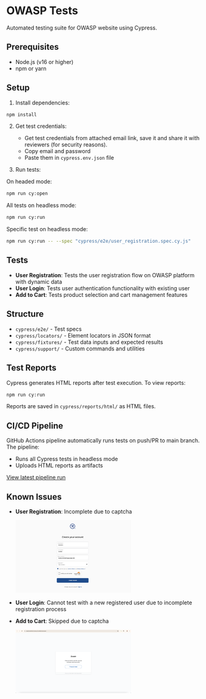 # OWASP Tests

Automated testing suite for OWASP website using Cypress.

## Prerequisites

- Node.js (v16 or higher)
- npm or yarn

## Setup

1. Install dependencies:

```bash
npm install
```

2. Get test credentials:

   - Get test credentials from attached email link, save it and share it with reviewers (for security reasons).
   - Copy email and password
   - Paste them in `cypress.env.json` file

3. Run tests:

On headed mode:

```bash
npm run cy:open
```

All tests on headless mode:

```bash
npm run cy:run
```

Specific test on headless mode:

```bash
npm run cy:run -- --spec "cypress/e2e/user_registration.spec.cy.js"
```

## Tests

- **User Registration**: Tests the user registration flow on OWASP platform with dynamic data
- **User Login**: Tests user authentication functionality with existing user
- **Add to Cart**: Tests product selection and cart management features

## Structure

- `cypress/e2e/` - Test specs
- `cypress/locators/` - Element locators in JSON format
- `cypress/fixtures/` - Test data inputs and expected results
- `cypress/support/` - Custom commands and utilities

## Test Reports

Cypress generates HTML reports after test execution. To view reports:

```bash
npm run cy:run
```

Reports are saved in `cypress/reports/html/` as HTML files.

## CI/CD Pipeline

GitHub Actions pipeline automatically runs tests on push/PR to main branch. The pipeline:

- Runs all Cypress tests in headless mode
- Uploads HTML reports as artifacts

[View latest pipeline run](https://github.com/yassermouahid/owasp-tests/actions/runs/16195703646)

## Known Issues

- **User Registration**: Incomplete due to captcha

  <img src="issues/registration-captcha.png" width="300">

- **User Login**: Cannot test with a new registered user due to incomplete registration process

- **Add to Cart**: Skipped due to captcha

  <img src="issues/cart-captcha.png" width="300">

